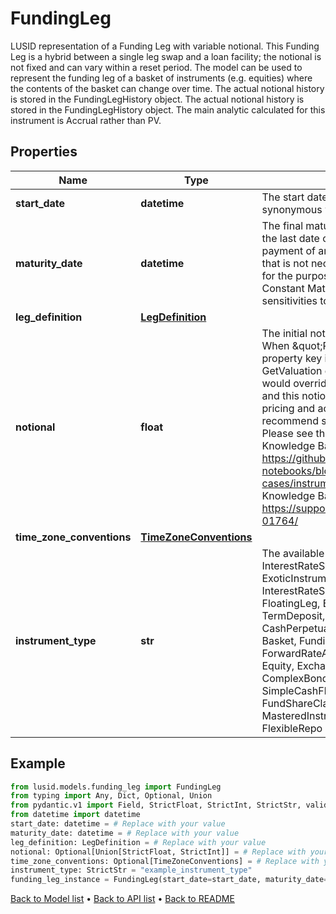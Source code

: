 # FundingLeg

LUSID representation of a Funding Leg with variable notional.    This Funding Leg is a hybrid between a single leg swap and a loan facility; the notional is not fixed and can vary within a reset period.                 The model can be used to represent the funding leg of a basket of instruments (e.g. equities) where the contents  of the basket can change over time. The actual notional history is stored in the FundingLegHistory object.     The actual notional history is stored in the FundingLegHistory object.                The main analytic calculated for this instrument is Accrual rather than PV.
## Properties
Name | Type | Description | Notes
------------ | ------------- | ------------- | -------------
**start_date** | **datetime** | The start date of the instrument. This is normally synonymous with the trade-date. | 
**maturity_date** | **datetime** | The final maturity date of the instrument. This means the last date on which the instruments makes a payment of any amount.  For the avoidance of doubt, that is not necessarily prior to its last sensitivity date for the purposes of risk; e.g. instruments such as  Constant Maturity Swaps (CMS) often have sensitivities to rates beyond their last payment date. | 
**leg_definition** | [**LegDefinition**](LegDefinition.md) |  | 
**notional** | **float** | The initial notional of the Funding Leg instrument.  When \&quot;RequiresFundingLegHistory\&quot; property key is present in transaction key, during a GetValuation endpoint call (for instance),  this field would overriden by the Funding Leg history&#39;s notional and this notional field would not be used in the pricing and accrual calculations.  As such, we recommend setting this to 0 or not setting it at all.  Please see the following Notebook example and Knowledge Base article:  Notebook: https://github.com/finbourne/sample-notebooks/blob/master/examples/use-cases/instruments/Funding%20Leg%20Swap.ipynb  Knowledge Base article: https://support.lusid.com/knowledgebase/article/KA-01764/ | [optional] 
**time_zone_conventions** | [**TimeZoneConventions**](TimeZoneConventions.md) |  | [optional] 
**instrument_type** | **str** | The available values are: QuotedSecurity, InterestRateSwap, FxForward, Future, ExoticInstrument, FxOption, CreditDefaultSwap, InterestRateSwaption, Bond, EquityOption, FixedLeg, FloatingLeg, BespokeCashFlowsLeg, Unknown, TermDeposit, ContractForDifference, EquitySwap, CashPerpetual, CapFloor, CashSettled, CdsIndex, Basket, FundingLeg, FxSwap, ForwardRateAgreement, SimpleInstrument, Repo, Equity, ExchangeTradedOption, ReferenceInstrument, ComplexBond, InflationLinkedBond, InflationSwap, SimpleCashFlowLoan, TotalReturnSwap, InflationLeg, FundShareClass, FlexibleLoan, UnsettledCash, Cash, MasteredInstrument, LoanFacility, FlexibleDeposit, FlexibleRepo | 
## Example

```python
from lusid.models.funding_leg import FundingLeg
from typing import Any, Dict, Optional, Union
from pydantic.v1 import Field, StrictFloat, StrictInt, StrictStr, validator
from datetime import datetime
start_date: datetime = # Replace with your value
maturity_date: datetime = # Replace with your value
leg_definition: LegDefinition = # Replace with your value
notional: Optional[Union[StrictFloat, StrictInt]] = # Replace with your value
time_zone_conventions: Optional[TimeZoneConventions] = # Replace with your value
instrument_type: StrictStr = "example_instrument_type"
funding_leg_instance = FundingLeg(start_date=start_date, maturity_date=maturity_date, leg_definition=leg_definition, notional=notional, time_zone_conventions=time_zone_conventions, instrument_type=instrument_type)

```

[Back to Model list](../README.md#documentation-for-models) &#8226; [Back to API list](../README.md#documentation-for-api-endpoints) &#8226; [Back to README](../README.md)

